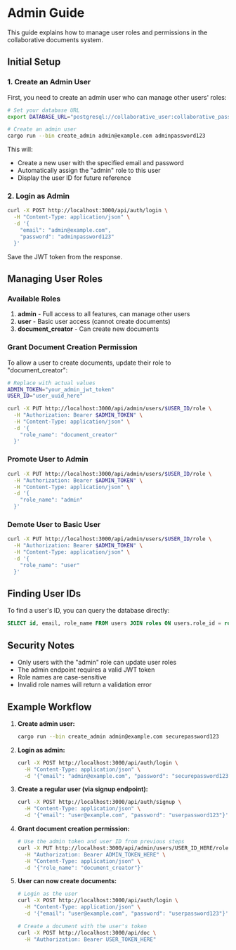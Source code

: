 # Admin Guide

This guide explains how to manage user roles and permissions in the collaborative documents system.

## Initial Setup

### 1. Create an Admin User

First, you need to create an admin user who can manage other users' roles:

```bash
# Set your database URL
export DATABASE_URL="postgresql://collaborative_user:collaborative_password@localhost:5432/collaborative_docs"

# Create an admin user
cargo run --bin create_admin admin@example.com adminpassword123
```

This will:
- Create a new user with the specified email and password
- Automatically assign the "admin" role to this user
- Display the user ID for future reference

### 2. Login as Admin

```bash
curl -X POST http://localhost:3000/api/auth/login \
  -H "Content-Type: application/json" \
  -d '{
    "email": "admin@example.com",
    "password": "adminpassword123"
  }'
```

Save the JWT token from the response.

## Managing User Roles

### Available Roles

1. **admin** - Full access to all features, can manage other users
2. **user** - Basic user access (cannot create documents)
3. **document_creator** - Can create new documents

### Grant Document Creation Permission

To allow a user to create documents, update their role to "document_creator":

```bash
# Replace with actual values
ADMIN_TOKEN="your_admin_jwt_token"
USER_ID="user_uuid_here"

curl -X PUT http://localhost:3000/api/admin/users/$USER_ID/role \
  -H "Authorization: Bearer $ADMIN_TOKEN" \
  -H "Content-Type: application/json" \
  -d '{
    "role_name": "document_creator"
  }'
```

### Promote User to Admin

```bash
curl -X PUT http://localhost:3000/api/admin/users/$USER_ID/role \
  -H "Authorization: Bearer $ADMIN_TOKEN" \
  -H "Content-Type: application/json" \
  -d '{
    "role_name": "admin"
  }'
```

### Demote User to Basic User

```bash
curl -X PUT http://localhost:3000/api/admin/users/$USER_ID/role \
  -H "Authorization: Bearer $ADMIN_TOKEN" \
  -H "Content-Type: application/json" \
  -d '{
    "role_name": "user"
  }'
```

## Finding User IDs

To find a user's ID, you can query the database directly:

```sql
SELECT id, email, role_name FROM users JOIN roles ON users.role_id = roles.id;
```

## Security Notes

- Only users with the "admin" role can update user roles
- The admin endpoint requires a valid JWT token
- Role names are case-sensitive
- Invalid role names will return a validation error

## Example Workflow

1. **Create admin user:**
   ```bash
   cargo run --bin create_admin admin@example.com securepassword123
   ```

2. **Login as admin:**
   ```bash
   curl -X POST http://localhost:3000/api/auth/login \
     -H "Content-Type: application/json" \
     -d '{"email": "admin@example.com", "password": "securepassword123"}'
   ```

3. **Create a regular user (via signup endpoint):**
   ```bash
   curl -X POST http://localhost:3000/api/auth/signup \
     -H "Content-Type: application/json" \
     -d '{"email": "user@example.com", "password": "userpassword123"}'
   ```

4. **Grant document creation permission:**
   ```bash
   # Use the admin token and user ID from previous steps
   curl -X PUT http://localhost:3000/api/admin/users/USER_ID_HERE/role \
     -H "Authorization: Bearer ADMIN_TOKEN_HERE" \
     -H "Content-Type: application/json" \
     -d '{"role_name": "document_creator"}'
   ```

5. **User can now create documents:**
   ```bash
   # Login as the user
   curl -X POST http://localhost:3000/api/auth/login \
     -H "Content-Type: application/json" \
     -d '{"email": "user@example.com", "password": "userpassword123"}'
   
   # Create a document with the user's token
   curl -X POST http://localhost:3000/api/doc \
     -H "Authorization: Bearer USER_TOKEN_HERE"
   ``` 